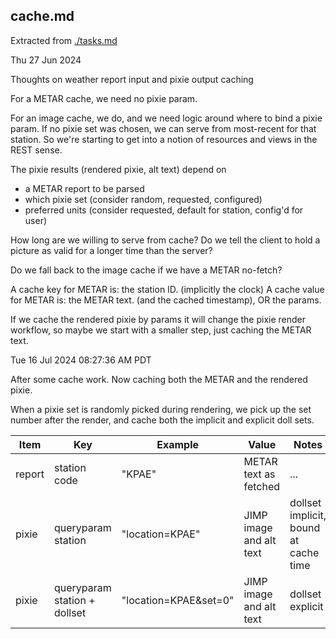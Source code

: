 ## cache.md

Extracted from [./tasks.md](./tasks.md)

Thu 27 Jun 2024

Thoughts on weather report input and pixie output caching

For a METAR cache, we need no pixie param.

For an image cache, we do, and we need logic around where to bind a pixie param.
If no pixie set was chosen, we can serve from most-recent for that station.
So we're starting to get into a notion of resources and views in the REST sense.

The pixie results (rendered pixie, alt text) depend on
* a METAR report to be parsed
* which pixie set (consider random, requested, configured)
* preferred units (consider requested, default for station, config'd for user)

How long are we willing to serve from cache? Do we tell the client to hold a
picture as valid for a longer time than the server?

Do we fall back to the image cache if we have a METAR no-fetch?

A cache key for METAR is:   the station ID. (implicitly the clock)
A cache value for METAR is: the METAR text. (and the cached timestamp), OR the params.

If we cache the rendered pixie by params it will change the pixie render
workflow, so maybe we start with a smaller step, just caching the METAR text.

Tue 16 Jul 2024 08:27:36 AM PDT

After some cache work. Now caching both the METAR and the rendered pixie.

When a pixie set is randomly picked during rendering, we pick up the
set number after the render, and cache both the implicit and explicit
doll sets.

|  Item  |  Key  |  Example  |  Value  |  Notes  |
|--------|-------|-----------|---------|---------|
| report | station code | "KPAE" | METAR text as fetched | ... |
| pixie  | queryparam station | "location=KPAE" | JIMP image and alt text | dollset implicit, bound at cache time |
| pixie  | queryparam station + dollset | "location=KPAE&amp;set=0" | JIMP image and alt text | dollset explicit |

